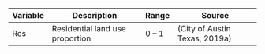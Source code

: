 | Variable | Description | Range | Source |
| --- | --- | --- | --- |
| Res | Residential land use proportion |	0 – 1	| (City of Austin Texas, 2019a) |
